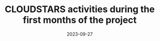 ---
layout: default
modal-id: 4
date: 2023-09-27
title: CLOUDSTARS activities during the first months of the project
img: NRB_CloudStars_MWC.jpg
alt: CLOUDSTARS activities
project-date: September 2023
description: <a href="img\posts\Newsletter_2_September2023.pdf">READ NEWSLETTER</a>
---